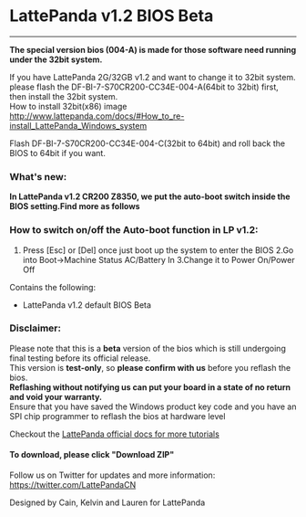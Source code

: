 # LattePanda v1.2 BIOS Beta
----------------
**The special version bios (004-A) is made for those software need running under the 32bit system.**

If you have LattePanda 2G/32GB  v1.2 and want to change it to 32bit system. please flash the DF-BI-7-S70CR200-CC34E-004-A(64bit to 32bit) first, then install the 32bit system.  
How to install 32bit(x86) image http://www.lattepanda.com/docs/#How_to_re-install_LattePanda_Windows_system

Flash DF-BI-7-S70CR200-CC34E-004-C(32bit to 64bit) and roll back the BIOS to 64bit if you want.

### What's new:

**In LattePanda v1.2 CR200 Z8350, we put the auto-boot switch inside the BIOS setting.Find more as follows**


### How to switch on/off the Auto-boot function in LP v1.2:
1.	Press [Esc] or [Del] once just boot up the system to enter the BIOS
  2.Go into Boot->Machine Status AC/Battery In
  3.Change it to Power On/Power Off

Contains the following:

- LattePanda v1.2 default BIOS Beta

### Disclaimer:   

Please note that this is a **beta** version of the bios which is still undergoing final testing before its official release.  
This version is **test-only**, so **please confirm with us** before you reflash the bios.  
**Reflashing without notifying us can put your board in a state of no return and void your warranty.**  
Ensure that you have saved the Windows product key code and you have an SPI chip programmer to reflash the bios at hardware level  


Checkout the [LattePanda official docs for more tutorials](http://www.lattepanda.com/docs) 



#### To download, please click "Download ZIP"

Follow us on Twitter for updates and more information: https://twitter.com/LattePandaCN

Designed by Cain, Kelvin and Lauren for LattePanda
